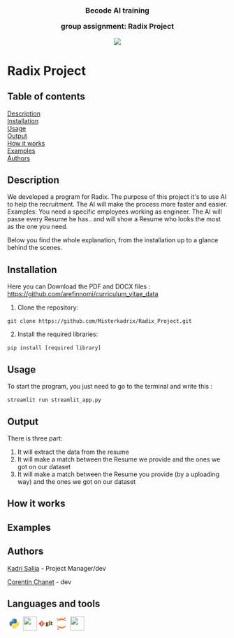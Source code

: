 <div align='center'>
  
  <h3>Becode AI training

group assignment: Radix Project</h3>


<img width = "200" src = https://becode.org/app/uploads/2020/03/cropped-becode-logo-seal.png>



</div>

# Radix Project
## Table of contents
[Description](#Description)  
[Installation](#Installation)  
[Usage](#Usage)  
[Output](#Output)  
[How it works](#How-it-works)  
[Examples](#Examples)  
[Authors](#Authors)

## Description

We developed a program for Radix. The purpose of this project it's to use AI to help the recruitment. The AI will make the process more faster and easier.
Examples: You need a specific employees working as engineer. The AI will passe every Resume he has.. and will show a Resume who looks the most as the one you need. 

Below you find the whole explanation, from the installation up to a glance behind the scenes.


## Installation
Here you can Download the PDF and DOCX files : https://github.com/arefinnomi/curriculum_vitae_data
1. Clone the repository:
```
git clone https://github.com/Misterkadrix/Radix_Project.git
``` 
2. Install the required libraries:
```
pip install [required library]
```

## Usage
To start the program, you just need to go to the terminal and write this :
```
streamlit run streamlit_app.py
```



## Output

There is three part:
1. It will extract the data from the resume
2. It will make a match between the Resume we provide and the ones we got on our dataset
3. It will make a match between the Resume you provide (by a uploading way) and the ones we got on our dataset



## How it works



## Examples


## Authors

[Kadri Salija](https://github.com/Misterkadrix?tab=repositories) - Project Manager/dev

[Corentin Chanet](https://github.com/CorentinChanet) - dev   


## Languages and tools
<p float="left">
<img height="32" width="32" src='https://raw.githubusercontent.com/github/explore/80688e429a7d4ef2fca1e82350fe8e3517d3494d/topics/python/python.png'>
<img height="32" width="32" src="https://image.flaticon.com/icons/png/512/25/25231.png" />
<img height="32" width="32" src='https://raw.githubusercontent.com/github/explore/80688e429a7d4ef2fca1e82350fe8e3517d3494d/topics/git/git.png'>
<img height="32" width="32" src="https://raw.githubusercontent.com/github/explore/80688e429a7d4ef2fca1e82350fe8e3517d3494d/topics/jupyter-notebook/jupyter-notebook.png" />
 <img height="32" width="32" src="https://cdn.geotribu.fr/img/logos-icones/logiciels_librairies/plotly.png" />
 </p>


